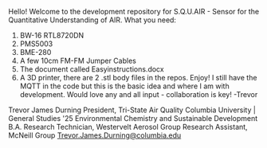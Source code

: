 Hello! Welcome to the development repository for S.Q.U.AIR - Sensor for the Quantitative Understanding of AIR.
What you need:
1. BW-16 RTL8720DN
2. PMS5003
3. BME-280
4. A few 10cm FM-FM Jumper Cables
5. The document called Easyinstructions.docx
6. A 3D printer, there are 2 .stl body files in the repos.
Enjoy! I still have the MQTT in the code but this is the basic idea and where I am with development. Would love any and all input - collaboration is key!
-Trevor

Trevor James Durning
President, Tri-State Air Quality
Columbia University | General Studies '25
Environmental Chemistry and Sustainable Development B.A. 
Research Technician, Westervelt Aerosol Group
Research Assistant, McNeill Group
Trevor.James.Durning@columbia.edu
